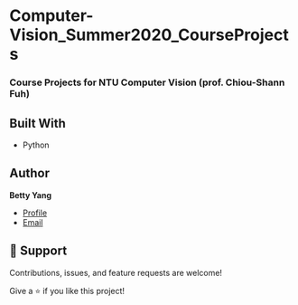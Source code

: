# Computer-Vision_Summer2020_CourseProjects

### Course Projects for NTU Computer Vision (prof. Chiou-Shann Fuh)

## Built With

- Python

## Author

**Betty Yang**

- [Profile](https://https://github.com/lovebetty1004)
- [Email](mailto:betty.y861004@gmail.com?subject=Hi "Hi!")

## 🤝 Support

Contributions, issues, and feature requests are welcome!

Give a ⭐️ if you like this project!
